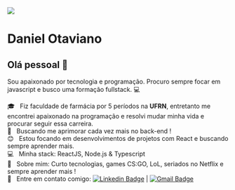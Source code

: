 <img width="auto" src="https://github.com/tgmarinho/tgmarinho/blob/master/banner.png">


# Daniel Otaviano

## Olá pessoal 👋
Sou apaixonado por tecnologia e programação.
Procuro sempre focar em javascript e busco uma formação fullstack. :computer:

🎓 &nbsp; Fiz faculdade de farmácia por 5 períodos na **UFRN**, entretanto me encontrei apaixonado na programação e resolvi mudar minha vida e procurar seguir essa carreira.
 <br/> :purple_heart: &nbsp; Buscando me aprimorar cada vez mais no back-end !
 <br/> :blush: &nbsp; Estou focando em desenvolvimentos de projetos com React e buscando sempre aprender mais.
 <br/> :computer: &nbsp; Minha stack: ReactJS, Node.js & Typescript
 <br/> 💬  &nbsp; Sobre mim: Curto tecnologias, games CS:GO, LoL, seriados no Netflix e sempre aprender mais !
 <br/> :email: &nbsp; Entre em contato comigo: [![Linkedin Badge](https://img.shields.io/badge/-danielotaviano-blue?style=flat-square&logo=Linkedin&logoColor=white&link=https://www.linkedin.com/in/daniel-otaviano-77b9a61b0/)](https://www.linkedin.com/in/daniel-otaviano-77b9a61b0/) 
| 
[![Gmail Badge](https://img.shields.io/badge/-danielpontes@ufrn.edu.br-c14438?style=flat-square&logo=Gmail&logoColor=white&link=mailto:danielpontes@ufrn.edu.br)](mailto:danielpontes@ufrn.edu.br)
